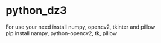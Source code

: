 # python_dz3
For use your need install numpy, opencv2, tkinter and pillow
<br>pip install nampy, python-opencv2, tk, pillow
